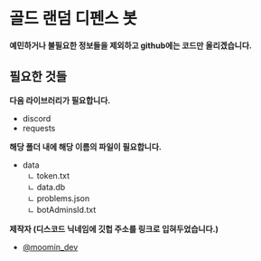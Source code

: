 # 골드 랜덤 디펜스 봇
**예민하거나 불필요한 정보들을 제외하고 github에는 코드만 올리겠습니다.**

## 필요한 것들
**다음 라이브러리가 필요합니다.**
- discord
- requests
  
**해당 폴더 내에 해당 이름의 파일이 필요합니다.**  
- data  
&nbsp; ㄴ token.txt  
&nbsp; ㄴ data.db  
&nbsp; ㄴ problems.json  
&nbsp; ㄴ botAdminsId.txt  

**제작자 (디스코드 닉네임에 깃헙 주소를 링크로 입혀두었습니다.)**
- [@moomin_dev](https://github.com/mini2317)
